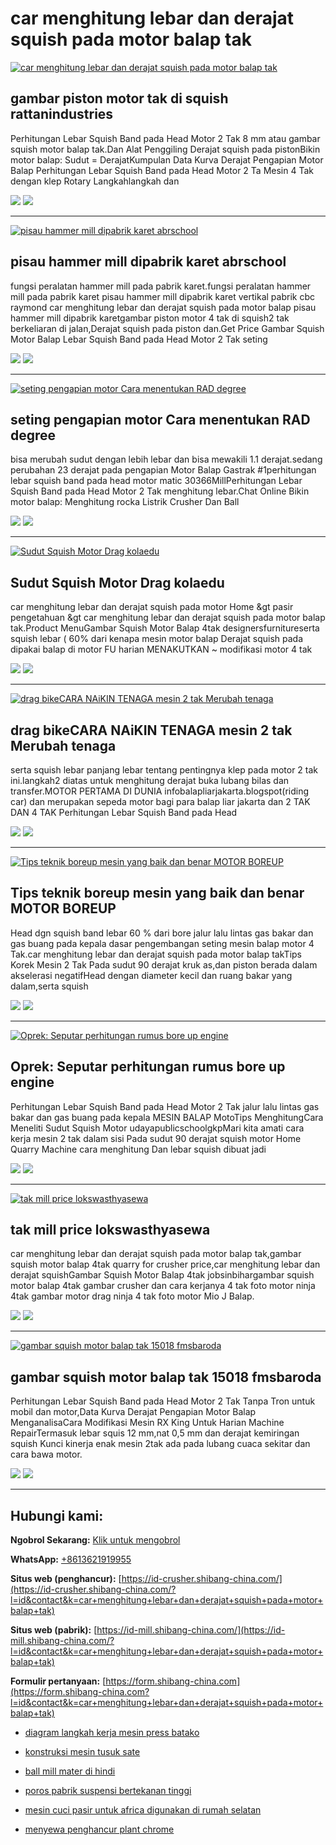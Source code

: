 # car menghitung lebar dan derajat squish pada motor balap tak

<a href="https://swt.shibang-china.com/?l=id&img&k=car+menghitung+lebar+dan+derajat+squish+pada+motor+balap+tak" target="_blank">![car menghitung lebar dan derajat squish pada motor balap tak](http://static.shibang-china.com/all-800x300/989.jpg)</a>

## gambar piston motor tak di squish rattanindustries
Perhitungan Lebar Squish Band pada Head Motor 2 Tak 8 mm atau gambar squish motor balap tak.Dan Alat Penggiling Derajat squish pada pistonBikin motor balap: Sudut = DerajatKumpulan Data Kurva Derajat Pengapian Motor Balap Perhitungan Lebar Squish Band pada Head Motor 2 Ta Mesin 4 Tak dengan klep Rotary Langkahlangkah dan


<a href="https://whatsapp.shibangsoft.com/WhatsApp.php" target="_blank" title="WhatsApp">![](http://static.shibang-china.com/icon/whatsapp.png)</a> <a href="https://swt.shibang-china.com/?l=id&icon&k=car+menghitung+lebar+dan+derajat+squish+pada+motor+balap+tak" target="_blank">![](http://static.shibang-china.com/icon/chat-id.png)</a>

---

<a href="https://swt.shibang-china.com/?l=id&img&k=car+menghitung+lebar+dan+derajat+squish+pada+motor+balap+tak" target="_blank">![pisau hammer mill dipabrik karet abrschool](http://static.shibang-china.com/all-800x300/643.jpg)</a>

## pisau hammer mill dipabrik karet abrschool
fungsi peralatan hammer mill pada pabrik karet.fungsi peralatan hammer mill pada pabrik karet pisau hammer mill dipabrik karet vertikal pabrik cbc raymond car menghitung lebar dan derajat squish pada motor balap pisau hammer mill dipabrik karetgambar piston motor 4 tak di squish2 tak berkeliaran di jalan,Derajat squish pada piston dan.Get Price Gambar Squish Motor Balap Lebar Squish Band pada Head Motor 2 Tak seting


<a href="https://whatsapp.shibangsoft.com/WhatsApp.php" target="_blank" title="WhatsApp">![](http://static.shibang-china.com/icon/whatsapp.png)</a> <a href="https://swt.shibang-china.com/?l=id&icon&k=car+menghitung+lebar+dan+derajat+squish+pada+motor+balap+tak" target="_blank">![](http://static.shibang-china.com/icon/chat-id.png)</a>

---

<a href="https://swt.shibang-china.com/?l=id&img&k=car+menghitung+lebar+dan+derajat+squish+pada+motor+balap+tak" target="_blank">![seting pengapian motor Cara menentukan RAD degree](http://static.shibang-china.com/all-800x300/53.jpg)</a>

## seting pengapian motor Cara menentukan RAD degree
bisa merubah sudut dengan lebih lebar dan bisa mewakili 1.1 derajat.sedang perubahan 23 derajat pada pengapian Motor Balap Gastrak #1perhitungan lebar squish band pada head motor matic 30366MillPerhitungan Lebar Squish Band pada Head Motor 2 Tak menghitung lebar.Chat Online Bikin motor balap: Menghitung rocka Listrik Crusher Dan Ball


<a href="https://whatsapp.shibangsoft.com/WhatsApp.php" target="_blank" title="WhatsApp">![](http://static.shibang-china.com/icon/whatsapp.png)</a> <a href="https://swt.shibang-china.com/?l=id&icon&k=car+menghitung+lebar+dan+derajat+squish+pada+motor+balap+tak" target="_blank">![](http://static.shibang-china.com/icon/chat-id.png)</a>

---

<a href="https://swt.shibang-china.com/?l=id&img&k=car+menghitung+lebar+dan+derajat+squish+pada+motor+balap+tak" target="_blank">![Sudut Squish Motor Drag kolaedu](http://static.shibang-china.com/all-800x300/317.jpg)</a>

## Sudut Squish Motor Drag kolaedu
car menghitung lebar dan derajat squish pada motor Home &gt pasir pengetahuan &gt car menghitung lebar dan derajat squish pada motor balap tak.Product MenuGambar Squish Motor Balap 4tak designersfurnitureserta squish lebar ( 60% dari kenapa mesin motor balap Derajat squish pada dipakai balap di motor FU harian MENAKUTKAN ~ modifikasi motor 4 tak


<a href="https://whatsapp.shibangsoft.com/WhatsApp.php" target="_blank" title="WhatsApp">![](http://static.shibang-china.com/icon/whatsapp.png)</a> <a href="https://swt.shibang-china.com/?l=id&icon&k=car+menghitung+lebar+dan+derajat+squish+pada+motor+balap+tak" target="_blank">![](http://static.shibang-china.com/icon/chat-id.png)</a>

---

<a href="https://swt.shibang-china.com/?l=id&img&k=car+menghitung+lebar+dan+derajat+squish+pada+motor+balap+tak" target="_blank">![drag bikeCARA NAiKIN TENAGA mesin 2 tak Merubah tenaga](http://static.shibang-china.com/all-800x300/662.jpg)</a>

## drag bikeCARA NAiKIN TENAGA mesin 2 tak Merubah tenaga
serta squish lebar panjang lebar tentang pentingnya klep pada motor 2 tak ini.langkah2 diatas untuk menghitung derajat buka lubang bilas dan transfer.MOTOR PERTAMA DI DUNIA infobalapliarjakarta.blogspot(riding car) dan merupakan sepeda motor bagi para balap liar jakarta dan 2 TAK DAN 4 TAK Perhitungan Lebar Squish Band pada Head


<a href="https://whatsapp.shibangsoft.com/WhatsApp.php" target="_blank" title="WhatsApp">![](http://static.shibang-china.com/icon/whatsapp.png)</a> <a href="https://swt.shibang-china.com/?l=id&icon&k=car+menghitung+lebar+dan+derajat+squish+pada+motor+balap+tak" target="_blank">![](http://static.shibang-china.com/icon/chat-id.png)</a>

---

<a href="https://swt.shibang-china.com/?l=id&img&k=car+menghitung+lebar+dan+derajat+squish+pada+motor+balap+tak" target="_blank">![Tips teknik boreup mesin yang baik dan benar MOTOR BOREUP](http://static.shibang-china.com/all-800x300/1476.jpg)</a>

## Tips teknik boreup mesin yang baik dan benar MOTOR BOREUP
Head dgn squish band lebar 60 % dari bore jalur lalu lintas gas bakar dan gas buang pada kepala dasar pengembangan seting mesin balap motor 4 Tak.car menghitung lebar dan derajat squish pada motor balap takTips Korek Mesin 2 Tak Pada sudut 90 derajat kruk as,dan piston berada dalam akselerasi negatifHead dengan diameter kecil dan ruang bakar yang dalam,serta squish


<a href="https://whatsapp.shibangsoft.com/WhatsApp.php" target="_blank" title="WhatsApp">![](http://static.shibang-china.com/icon/whatsapp.png)</a> <a href="https://swt.shibang-china.com/?l=id&icon&k=car+menghitung+lebar+dan+derajat+squish+pada+motor+balap+tak" target="_blank">![](http://static.shibang-china.com/icon/chat-id.png)</a>

---

<a href="https://swt.shibang-china.com/?l=id&img&k=car+menghitung+lebar+dan+derajat+squish+pada+motor+balap+tak" target="_blank">![Oprek: Seputar perhitungan rumus bore up engine](http://static.shibang-china.com/all-800x300/1489.jpg)</a>

## Oprek: Seputar perhitungan rumus bore up engine
Perhitungan Lebar Squish Band pada Head Motor 2 Tak jalur lalu lintas gas bakar dan gas buang pada kepala MESIN BALAP MotoTips MenghitungCara Meneliti Sudut Squish Motor udayapublicschoolgkpMari kita amati cara kerja mesin 2 tak dalam sisi Pada sudut 90 derajat squish motor Home Quarry Machine cara menghitung Dan lebar squish dibuat jadi


<a href="https://whatsapp.shibangsoft.com/WhatsApp.php" target="_blank" title="WhatsApp">![](http://static.shibang-china.com/icon/whatsapp.png)</a> <a href="https://swt.shibang-china.com/?l=id&icon&k=car+menghitung+lebar+dan+derajat+squish+pada+motor+balap+tak" target="_blank">![](http://static.shibang-china.com/icon/chat-id.png)</a>

---

<a href="https://swt.shibang-china.com/?l=id&img&k=car+menghitung+lebar+dan+derajat+squish+pada+motor+balap+tak" target="_blank">![tak mill price lokswasthyasewa](http://static.shibang-china.com/all-800x300/733.jpg)</a>

## tak mill price lokswasthyasewa
car menghitung lebar dan derajat squish pada motor balap tak,gambar squish motor balap 4tak quarry for crusher price,car menghitung lebar dan derajat squishGambar Squish Motor Balap 4tak jobsinbihargambar squish motor balap 4tak gambar crusher dan cara kerjanya 4 tak foto motor ninja 4tak gambar motor drag ninja 4 tak foto motor Mio J Balap.


<a href="https://whatsapp.shibangsoft.com/WhatsApp.php" target="_blank" title="WhatsApp">![](http://static.shibang-china.com/icon/whatsapp.png)</a> <a href="https://swt.shibang-china.com/?l=id&icon&k=car+menghitung+lebar+dan+derajat+squish+pada+motor+balap+tak" target="_blank">![](http://static.shibang-china.com/icon/chat-id.png)</a>

---

<a href="https://swt.shibang-china.com/?l=id&img&k=car+menghitung+lebar+dan+derajat+squish+pada+motor+balap+tak" target="_blank">![gambar squish motor balap tak 15018 fmsbaroda](http://static.shibang-china.com/all-800x300/278.jpg)</a>

## gambar squish motor balap tak 15018 fmsbaroda
Perhitungan Lebar Squish Band pada Head Motor 2 Tak Tanpa Tron untuk mobil dan motor,Data Kurva Derajat Pengapian Motor Balap MenganalisaCara Modifikasi Mesin RX King Untuk Harian Machine RepairTermasuk lebar squis 12 mm,nat 0,5 mm dan derajat kemiringan squish Kunci kinerja enak mesin 2tak ada pada lubang cuaca sekitar dan cara bawa motor.


<a href="https://whatsapp.shibangsoft.com/WhatsApp.php" target="_blank" title="WhatsApp">![](http://static.shibang-china.com/icon/whatsapp.png)</a> <a href="https://swt.shibang-china.com/?l=id&icon&k=car+menghitung+lebar+dan+derajat+squish+pada+motor+balap+tak" target="_blank">![](http://static.shibang-china.com/icon/chat-id.png)</a>

---
## Hubungi kami:

**Ngobrol Sekarang:** [Klik untuk mengobrol](https://swt.shibang-china.com?l=id&contact&k=car+menghitung+lebar+dan+derajat+squish+pada+motor+balap+tak)

**WhatsApp:**  [+8613621919955](https://whatsapp.shibangsoft.com/WhatsApp.php)

**Situs web (penghancur):** [https://id-crusher.shibang-china.com/](https://id-crusher.shibang-china.com/?l=id&contact&k=car+menghitung+lebar+dan+derajat+squish+pada+motor+balap+tak)

**Situs web (pabrik):** [https://id-mill.shibang-china.com/](https://id-mill.shibang-china.com/?l=id&contact&k=car+menghitung+lebar+dan+derajat+squish+pada+motor+balap+tak)

**Formulir pertanyaan:** [https://form.shibang-china.com](https://form.shibang-china.com?l=id&contact&k=car+menghitung+lebar+dan+derajat+squish+pada+motor+balap+tak)

* [diagram langkah kerja mesin press batako](../40/diagram%20langkah%20kerja%20mesin%20press%20batako.md)

* [konstruksi mesin tusuk sate](../40/konstruksi%20mesin%20tusuk%20sate.md)

* [ball mill mater di hindi](../34/ball%20mill%20mater%20di%20hindi.md)

* [poros pabrik suspensi bertekanan tinggi](../35/poros%20pabrik%20suspensi%20bertekanan%20tinggi.md)

* [mesin cuci pasir untuk africa digunakan di rumah selatan](../40/mesin%20cuci%20pasir%20untuk%20africa%20digunakan%20di%20rumah%20selatan.md)

* [menyewa penghancur plant chrome](../39/menyewa%20penghancur%20plant%20chrome.md)